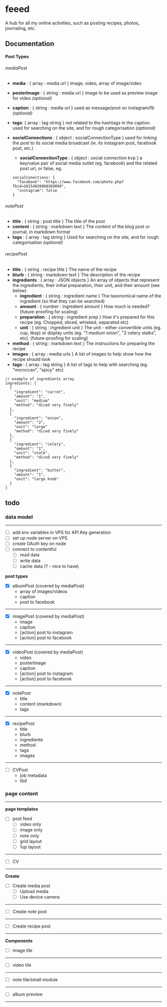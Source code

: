 # feeed
A hub for all my online activities, such as posting recipes, photos, journaling, etc.

## Documentation

#### Post Types

###### mediaPost
- **media**                  : { array : media url } image, video, array of image/video
- **posterImage**            : { string : media url } image to be used as preview image for video _(optional)_
- **caption**                : { string : media url } used as message/post on instagram/fb _(optional)_
- **tags**:                   { array : tag string } not related to the hashtags in the caption. used for searching on the site, and for rough categorisation _(optional)_
- **socialConnections**      : { object : socialConnectionType } used for linking the post to its social media broadcast (ie. its instagram post, facebook post, etc.)
  - **socialConnectionType**   : { object : social connection kvp } a key/value pair of social media outlet (eg. facebook) and the related post url, or false, eg.

  ```
  socialConections: {
    "facebook": "https://www.facebook.com/photo.php?fbid=10154826060369890",
    "instagram": false
  }
  ```

###### notePost
- **title**   : { string : post title }    The title of the post
- **content** : { string : markdown text } The content of the blog post or journal, in markdown format
- **tags**    : { array  : tag string }    Used for searching on the site, and for rough categorisation _(optional)_

###### recipePost
- **title**       : { string : recipe title }  The name of the recipe
- **blurb**       : { string : markdown text } The description of the recipe
- **ingredients** : { array : JSON objects }   An array of objects that represent the ingredients, their initial preparation, their unit, and their amount (see below)
  - **ingredient**  : { string : ingredient name }   The taxonomical name of the ingredient (so that they can be searched)
  - **amount**      : { number : ingredient amount } How much is needed? (future-proofing for scaling)
  - **preparation** : { string : ingredient prep }   How it's prepared for this recipe (eg. Chopped, sliced, whisked, separated etc)
  - **unit**        : { string : ingredient unit }   The unit  - either convertible units (eg. cup, tbsp) or display units (eg. "1 *medium* onion", "2 celery stalks", etc). (future-proofing for scaling)
- **method**      : { string : markdown text } The instructions for preparing the recipe
- **images**      : { array : media urls }     A list of images to help show how the recipe should look
- **tags**        : { array : tag string }     A list of tags to help with searching (eg. "moroccan", "spicy" etc)

```
// example of ingredients array
ingredients: [
  {
    "ingredient": "carrot",
    "amount": "1",
    "unit": "medium"
    "method": "diced very finely"
  },
  {
    "ingredient": "onion",
    "amount": "2",
    "unit": "large"
    "method": "diced very finely"
  },
  {
    "ingredient": "celery",
    "amount": "1",
    "unit": "stalk",
    "method": "diced very finely"
  },
  {
    "ingredient": "butter",
    "amount": "1",
    "unit": "large knob"
  }
]
```

## todo

### data model
-----
- [ ] add env variables in VPS for API Key generation
- [ ] set up node server on VPS
- [ ] create OAuth key on node
- [ ] connect to contentful
  - [ ] read data
  - [ ] write data
  - [ ] cache data (? - nice to have)

**post types**

  - [x] albumPost (covered by mediaPost)
    - array of images/videos
    - caption
    - post to facebook

---
  - [x] imagePost (covered by mediaPost)
    - image
    - caption
    - [action] post to instagram
    - [action] post to facebook

---
  - [x] videoPost (covered by mediaPost)
    - video
    - posterImage
    - caption
    - [action] post to instagram
    - [action] post to facebook

---
  - [x] notePost
    - title
    - content (markdown)
    - tags

---
  - [x] recipePost
    - title
    - blurb
    - ingredients
    - method
    - tags
    - images

---
  - [ ] CVPost
    - job metadata
    - tbd


### page content
----

**page templates**

  - [ ] post feed
    - [ ] video only
    - [ ] image only
    - [ ] note only
    - [ ] grid layout
    - [ ] 1up layout

---
- [ ] CV

---

**Create**

  - [ ] Create media post
    - [ ] Upload media
    - [ ] Use device camera

---
  - [ ] Create note post

---

  - [ ] Create recipe post


---

**Components**

  - [ ] image tile

---
  - [ ] video tile

---
  - [ ] note tile/small module

---
  - [ ] album preview

---
